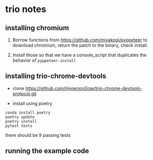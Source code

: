 # trio notes

## installing chromium

1. Borrow functions from https://github.com/miyakogi/pyppeteer to download chromium, return the
   patch to the binary, check install.

2. Install those so that we have a console_script that duplicates the
behavior of `pyppeteer-install`

## installing trio-chrome-devtools

- clone https://github.com/HyperionGray/trio-chrome-devtools-protocol.git

- install using poetry

```
conda install poetry
poetry update
poetry install
pytest tests
```
there should be 9 passing tests

## running the example code
